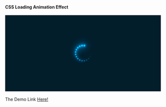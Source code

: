 <h4>CSS Loading Animation Effect</h4>
<img src="/CSS Loading Animation/assets/image02.png" alt="Loader Animation Image">
<p>The Demo Link <a href="https://css-animations-02-yr.vercel.app/">Here!</a></p> 